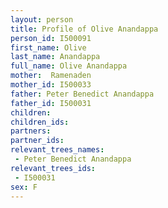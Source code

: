 ```yaml
---
layout: person
title: Profile of Olive Anandappa
person_id: I500091
first_name: Olive
last_name: Anandappa
full_name: Olive Anandappa
mother:  Ramenaden
mother_id: I500033
father: Peter Benedict Anandappa
father_id: I500031
children:
children_ids:
partners:
partner_ids:
relevant_trees_names:
 - Peter Benedict Anandappa
relevant_trees_ids:
 - I500031
sex: F
---
```


